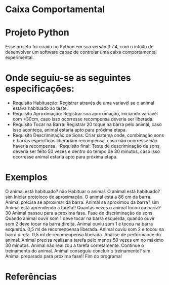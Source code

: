 # Caixa Comportamental

# Projeto Python
Esse projeto foi criado no Python em sua versão 3.7.4, com o intuito de desenvolver um software capaz de controlar uma caixa comportamental experimental.
# Onde seguiu-se as seguintes especificações:
 - Requisito Habituação: Registrar através de uma variavél se o animal estava habituado ao teste.
 - Requisito Aproximação: Registrar sua aproximação, iniciando variavél com <30cm, caso isso ocorresse recompensa deveria ser liberada.
 - Requisito Tocar na Barra: Registrar 20 toque na barra pelo animal, caso isso aconteça, animal estaria apto para próxima etapa.
 - Requisito Descriminação de Sons: Criar sistema onde, combinação sons e barras específicas liberariam recompensa, caso não ocorresse não    haveria recompensa.
 -Requisito final: Teste de descriminação de sons, deveria ser feito 50 vezes e dentro do tempo de 30 minutos, caso isso ocorresse animal estaria apto para próxima etapa.

# Exemplos
O animal está habituado? não
Habituar o animal.
O animal está habituado? sim
Iniciar protoloco de aproximação.
O animal está a 86 cm da barra.
Animal precisa se aproximar da barra.
Animal se aproximou da barra? sim
Animal está aprendendo a tarefa!!
Quantas vezes o animal tocou na barra? 30
Animal passou para a proxima fase.
Fase de discriminação de sons.
Quando animal ouvir som 1 deve tocar na barra esquerda, quando ouvir som 2 deve tocar na barra direita.
Animal ouviu som 1 e tocou na barra esquerda.
0,5 ml de recomenpensa liberada.
Animal ouviu som 2 e tocou na barra direta.
0,5 ml de recomenpensa liberada.
Análise de performance do animal.
Animal precisa realizar a tarefa pelo menos 50 vezes em no máximo 30 minutos.
Animal não realizou a tarefa corretamente.
Continue o treinamento do animal.
Animal conseguiu concluir o treinamento? sim
Animal preparado para próxima fase!!
Fim do programa!
# Referências
